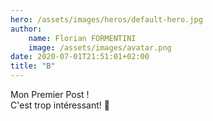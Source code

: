 ```yaml
---
hero: /assets/images/heros/default-hero.jpg
author:
    name: Florian FORMENTINI
    image: /assets/images/avatar.png
date: 2020-07-01T21:51:01+02:00
title: "B"
---
```


Mon Premier Post !  
C'est trop intéressant! 🤩